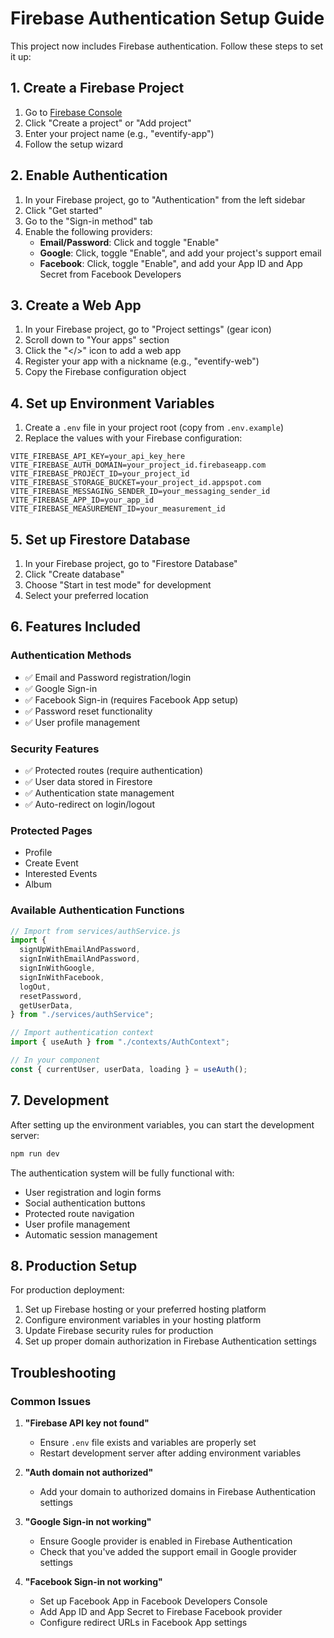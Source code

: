 # Firebase Authentication Setup Guide

This project now includes Firebase authentication. Follow these steps to set it up:

## 1. Create a Firebase Project

1. Go to [Firebase Console](https://console.firebase.google.com/)
2. Click "Create a project" or "Add project"
3. Enter your project name (e.g., "eventify-app")
4. Follow the setup wizard

## 2. Enable Authentication

1. In your Firebase project, go to "Authentication" from the left sidebar
2. Click "Get started"
3. Go to the "Sign-in method" tab
4. Enable the following providers:
   - **Email/Password**: Click and toggle "Enable"
   - **Google**: Click, toggle "Enable", and add your project's support email
   - **Facebook**: Click, toggle "Enable", and add your App ID and App Secret from Facebook Developers

## 3. Create a Web App

1. In your Firebase project, go to "Project settings" (gear icon)
2. Scroll down to "Your apps" section
3. Click the "</>" icon to add a web app
4. Register your app with a nickname (e.g., "eventify-web")
5. Copy the Firebase configuration object

## 4. Set up Environment Variables

1. Create a `.env` file in your project root (copy from `.env.example`)
2. Replace the values with your Firebase configuration:

```env
VITE_FIREBASE_API_KEY=your_api_key_here
VITE_FIREBASE_AUTH_DOMAIN=your_project_id.firebaseapp.com
VITE_FIREBASE_PROJECT_ID=your_project_id
VITE_FIREBASE_STORAGE_BUCKET=your_project_id.appspot.com
VITE_FIREBASE_MESSAGING_SENDER_ID=your_messaging_sender_id
VITE_FIREBASE_APP_ID=your_app_id
VITE_FIREBASE_MEASUREMENT_ID=your_measurement_id
```

## 5. Set up Firestore Database

1. In your Firebase project, go to "Firestore Database"
2. Click "Create database"
3. Choose "Start in test mode" for development
4. Select your preferred location

## 6. Features Included

### Authentication Methods

- ✅ Email and Password registration/login
- ✅ Google Sign-in
- ✅ Facebook Sign-in (requires Facebook App setup)
- ✅ Password reset functionality
- ✅ User profile management

### Security Features

- ✅ Protected routes (require authentication)
- ✅ User data stored in Firestore
- ✅ Authentication state management
- ✅ Auto-redirect on login/logout

### Protected Pages

- Profile
- Create Event
- Interested Events
- Album

### Available Authentication Functions

```javascript
// Import from services/authService.js
import {
  signUpWithEmailAndPassword,
  signInWithEmailAndPassword,
  signInWithGoogle,
  signInWithFacebook,
  logOut,
  resetPassword,
  getUserData,
} from "./services/authService";

// Import authentication context
import { useAuth } from "./contexts/AuthContext";

// In your component
const { currentUser, userData, loading } = useAuth();
```

## 7. Development

After setting up the environment variables, you can start the development server:

```bash
npm run dev
```

The authentication system will be fully functional with:

- User registration and login forms
- Social authentication buttons
- Protected route navigation
- User profile management
- Automatic session management

## 8. Production Setup

For production deployment:

1. Set up Firebase hosting or your preferred hosting platform
2. Configure environment variables in your hosting platform
3. Update Firebase security rules for production
4. Set up proper domain authorization in Firebase Authentication settings

## Troubleshooting

### Common Issues

1. **"Firebase API key not found"**

   - Ensure `.env` file exists and variables are properly set
   - Restart development server after adding environment variables

2. **"Auth domain not authorized"**

   - Add your domain to authorized domains in Firebase Authentication settings

3. **"Google Sign-in not working"**

   - Ensure Google provider is enabled in Firebase Authentication
   - Check that you've added the support email in Google provider settings

4. **"Facebook Sign-in not working"**
   - Set up Facebook App in Facebook Developers Console
   - Add App ID and App Secret to Firebase Facebook provider
   - Configure redirect URLs in Facebook App settings
